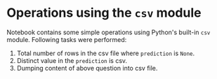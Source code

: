 # Operations using the `csv` module

Notebook contains some simple operations using Python's built-in `csv` module. Following tasks were performed:
1. Total number of rows in the csv file where `prediction` is `None`.
2. Distinct value in the `prediction` is csv.
3. Dumping content of above question into csv file.

